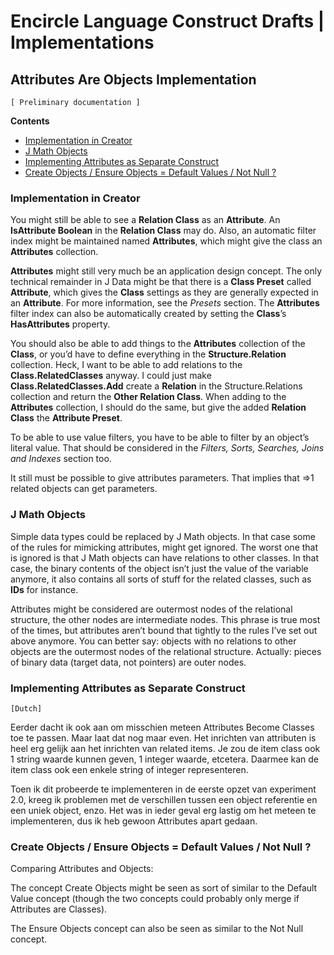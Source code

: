 ﻿Encircle Language Construct Drafts | Implementations
====================================================

Attributes Are Objects Implementation
-------------------------------------

`[ Preliminary documentation ]`

__Contents__

- [Implementation in Creator](#implementation-in-creator)
- [J Math Objects](#j-math-objects)
- [Implementing Attributes as Separate Construct](#implementing-attributes-as-separate-construct)
- [Create Objects / Ensure Objects = Default Values / Not Null ?](#create-objects--ensure-objects--default-values--not-null-)

### Implementation in Creator

You might still be able to see a __Relation Class__ as an __Attribute__. An __IsAttribute Boolean__ in the __Relation Class__ may do. Also, an automatic filter index might be maintained named __Attributes__, which might give the class an __Attributes__ collection.

__Attributes__ might still very much be an application design concept. The only technical remainder in J Data might be that there is a __Class Preset__ called __Attribute__, which gives the __Class__ settings as they are generally expected in an __Attribute__. For more information, see the *Presets* section. The __Attributes__ filter index can also be automatically created by setting the __Class__’s __HasAttributes__ property.

You should also be able to add things to the __Attributes__ collection of the __Class__, or you’d have to define everything in the __Structure.Relation__ collection. Heck, I want to be able to add relations to the __Class.RelatedClasses__ anyway. I could just make __Class.RelatedClasses.Add__ create a __Relation__ in the Structure.Relations collection and return the __Other Relation Class__. When adding to the __Attributes__ collection, I should do the same, but give the added __Relation Class__ the __Attribute Preset__.

To be able to use value filters, you have to be able to filter by an object’s literal value. That should be considered in the *Filters, Sorts, Searches, Joins and Indexes* section too.

It still must be possible to give attributes parameters. That implies that =>1 related objects can get parameters.

### J Math Objects

Simple data types could be replaced by J Math objects. In that case some of the rules for mimicking attributes, might get ignored. The worst one that is ignored is that J Math objects can have relations to other classes. In that case, the binary contents of the object isn’t just the value of the variable anymore, it also contains all sorts of stuff for the related classes, such as __IDs__ for instance.

Attributes might be considered are outermost nodes of the relational structure, the other nodes are intermediate nodes. This phrase is true most of the times, but attributes aren’t bound that tightly to the rules I’ve set out above anymore. You can better say: objects with no relations to other objects are the outermost nodes of the relational structure. Actually: pieces of binary data (target data, not pointers) are outer nodes.

### Implementing Attributes as Separate Construct

`[Dutch]`

Eerder dacht ik ook aan om misschien meteen Attributes Become Classes toe te passen. Maar laat dat nog maar even. Het inrichten van attributen is heel erg gelijk aan het inrichten van related items. Je zou de item class ook 1 string waarde kunnen geven, 1 integer waarde, etcetera. Daarmee kan de item class ook een enkele string of integer representeren.

Toen ik dit probeerde te implementeren in de eerste opzet van experiment 2.0, kreeg ik problemen met de verschillen tussen een object referentie en een uniek object, enzo. Het was in ieder geval erg lastig om het meteen te implementeren, dus ik heb gewoon Attributes apart gedaan.

### Create Objects / Ensure Objects = Default Values / Not Null ?

Comparing Attributes and Objects:

The concept Create Objects might be seen as sort of similar to the Default Value concept (though the two concepts could probably only merge if Attributes are Classes).

The Ensure Objects concept can also be seen as similar to the Not Null concept.